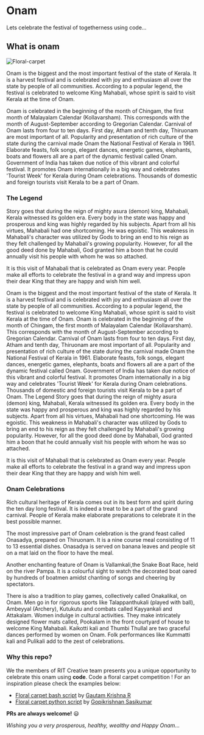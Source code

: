 # Onam
Lets celebrate the festival of togetherness using code...
 ## What is onam
 ![Floral-carpet](http://www.onamfestival.org/assets/images/onam-banner.jpg)
 
 Onam is the biggest and the most important festival of the state of Kerala. It is a harvest festival and is celebrated with joy and enthusiasm all over the state by people of all communities. According to a popular legend, the festival is celebrated to welcome King Mahabali, whose spirit is said to visit Kerala at the time of Onam.

Onam is celebrated in the beginning of the month of Chingam, the first month of Malayalam Calendar (Kollavarsham). This corresponds with the month of August-September according to Gregorian Calendar.
Carnival of Onam lasts from four to ten days. First day, Atham and tenth day, Thiruonam are most important of all. Popularity and presentation of rich culture of the state during the carnival made Onam the National Festival of Kerala in 1961. Elaborate feasts, folk songs, elegant dances, energetic games, elephants, boats and flowers all are a part of the dynamic festival called Onam.
Government of India has taken due notice of this vibrant and colorful festival. It promotes Onam internationally in a big way and celebrates 'Tourist Week' for Kerala during Onam celebrations. Thousands of domestic and foreign tourists visit Kerala to be a part of Onam.

### The Legend
Story goes that during the reign of mighty asura (demon) king, Mahabali, Kerala witnessed its golden era. Every body in the state was happy and prosperous and king was highly regarded by his subjects. Apart from all his virtues, Mahabali had one shortcoming. He was egoistic. This weakness in Mahabali's character was utilized by Gods to bring an end to his reign as they felt challenged by Mahabali's growing popularity. However, for all the good deed done by Mahabali, God granted him a boon that he could annually visit his people with whom he was so attached.

It is this visit of Mahabali that is celebrated as Onam every year. People make all efforts to celebrate the festival in a grand way and impress upon their dear King that they are happy and wish him well.

Onam is the biggest and the most important festival of the state of Kerala. It is a harvest festival and is celebrated with joy and enthusiasm all over the state by people of all communities. According to a popular legend, the festival is celebrated to welcome King Mahabali, whose spirit is said to visit Kerala at the time of Onam.
Onam is celebrated in the beginning of the month of Chingam, the first month of Malayalam Calendar (Kollavarsham). This corresponds with the month of August-September according to Gregorian Calendar.
Carnival of Onam lasts from four to ten days. First day, Atham and tenth day, Thiruonam are most important of all. Popularity and presentation of rich culture of the state during the carnival made Onam the National Festival of Kerala in 1961. Elaborate feasts, folk songs, elegant dances, energetic games, elephants, boats and flowers all are a part of the dynamic festival called Onam.
Government of India has taken due notice of this vibrant and colorful festival. It promotes Onam internationally in a big way and celebrates 'Tourist Week' for Kerala during Onam celebrations. Thousands of domestic and foreign tourists visit Kerala to be a part of Onam.
The Legend
Story goes that during the reign of mighty asura (demon) king, Mahabali, Kerala witnessed its golden era. Every body in the state was happy and prosperous and king was highly regarded by his subjects. Apart from all his virtues, Mahabali had one shortcoming. He was egoistic. This weakness in Mahabali's character was utilized by Gods to bring an end to his reign as they felt challenged by Mahabali's growing popularity. However, for all the good deed done by Mahabali, God granted him a boon that he could annually visit his people with whom he was so attached.

It is this visit of Mahabali that is celebrated as Onam every year. People make all efforts to celebrate the festival in a grand way and impress upon their dear King that they are happy and wish him well.

### Onam Celebrations
Rich cultural heritage of Kerala comes out in its best form and spirit during the ten day long festival. It is indeed a treat to be a part of the grand carnival. People of Kerala make elaborate preparations to celebrate it in the best possible manner.

The most impressive part of Onam celebration is the grand feast called Onasadya, prepared on Thiruonam. It is a nine course meal consisting of 11 to 13 essential dishes. Onasadya is served on banana leaves and people sit on a mat laid on the floor to have the meal.

Another enchanting feature of Onam is Vallamkali,the Snake Boat Race, held on the river Pampa. It is a colourful sight to watch the decorated boat oared by hundreds of boatmen amidst chanting of songs and cheering by spectators.

There is also a tradition to play games, collectively called Onakalikal, on Onam. Men go in for rigorous sports like Talappanthukali (played with ball), Ambeyyal (Archery), Kutukutu and combats called Kayyankali and Attakalam. Women indulge in cultural activities. They make intricately designed flower mats called, Pookalam in the front courtyard of house to welcome King Mahabali. Kaikotti kali and Thumbi Thullal are two graceful dances performed by women on Onam. Folk performances like Kummatti kali and Pulikali add to the zest of celebrations.

### Why this repo?
We the members of RIT Creative team presents you a unique opportunity to celebrate this onam using **code**. Code a floral carpet competition ! For an inspiration please check the examples below:
* [Floral carpet bash script](./floral_carpet/bash/script.sh) by [Gautam Krishna R](https://www.github.com/gautamkrishnar)
* [Floral carpet python script](./floral_carpet/python/first.py) by [Gopikrishnan Sasikumar](https://www.github.com/GopikrishnanSasikumar)

 **PRs are always welcome!** :smiley: 
 
 *Wishing you a very prosperous, healthy, wealthy and Happy Onam...*

